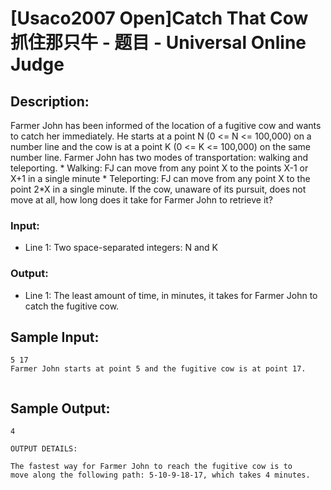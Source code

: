 # [Usaco2007 Open]Catch That Cow 抓住那只牛 - 题目 - Universal Online Judge

## Description: 

Farmer John has been informed of the location of a fugitive cow and wants to catch her immediately. He starts at a point N (0 <= N <= 100,000) on a number line and the cow is at a point K (0 <= K <= 100,000) on the same number line. Farmer John has two modes of transportation: walking and teleporting. * Walking: FJ can move from any point X to the points X-1 or X+1 in a single minute * Teleporting: FJ can move from any point X to the point 2*X in a single minute. If the cow, unaware of its pursuit, does not move at all, how long does it take for Farmer John to retrieve it? 

### Input: 

* Line 1: Two space-separated integers: N and K 

### Output: 



* Line 1: The least amount of time, in minutes, it takes for Farmer John to catch the fugitive cow. 


## Sample Input: 
```
5 17
Farmer John starts at point 5 and the fugitive cow is at point 17.


```

## Sample Output: 
```
4

OUTPUT DETAILS:

The fastest way for Farmer John to reach the fugitive cow is to
move along the following path: 5-10-9-18-17, which takes 4 minutes.
```

